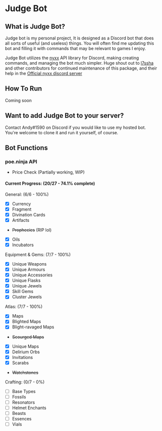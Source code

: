 # Judge Bot

## What is Judge Bot?
Judge bot is my personal project, It is designed as a Discord bot that does all sorts of useful (and useless) things. You will often find me updating this bot and filling it with commands that may be relevant to games I enjoy.

Judge Bot utilizes the [nyxx][1] API library for Discord, making creating commands, and managing the bot much simpler. Huge shout out to [l7ssha][2] and other contributors for continued maintenance of this package, and their help in the [Official nyxx discord server][3] 
 
## How To Run
Coming soon

## Want to add Judge Bot to your server?

Contact Andy#1590 on Discord if you would like to use my hosted bot. You're welcome to clone it and run it yourself, of course.

## Bot Functions


### poe.ninja API
 - Price Check (Partially working, WIP)

#### Current Progress: (20/27 - 74.1% complete)
General: (6/6 - 100%)
 - [x] Currency
 - [x] Fragment
 - [x] Divination Cards
 - [x] Artifacts
 - ~~Prophecies~~ (RIP lol)
 - [x] Oils
 - [x] Incubators

Equipment & Gems: (7/7 - 100%)
 - [x] Unique Weapons
 - [x] Unique Armours
 - [x] Unique Accessories
 - [x] Unique Flasks
 - [x] Unique Jewels
 - [x] Skill Gems
 - [x] Cluster Jewels

Atlas: (7/7 - 100%)
 - [x] Maps
 - [x] Blighted Maps
 - [x] Blight-ravaged Maps
 - ~~Scourged Maps~~
 - [x] Unique Maps
 - [x] Delirium Orbs
 - [x] Invitations
 - [x] Scarabs
 - ~~Watchstones~~

Crafting: (0/7 - 0%)
 - [ ] Base Types
 - [ ] Fossils
 - [ ] Resonators
 - [ ] Helmet Enchants
 - [ ] Beasts
 - [ ] Essences
 - [ ] Vials

[1]: https://pub.dev/packages/nyxx
[2]: https://github.com/l7ssha
[3]: https://discord.gg/nyxx